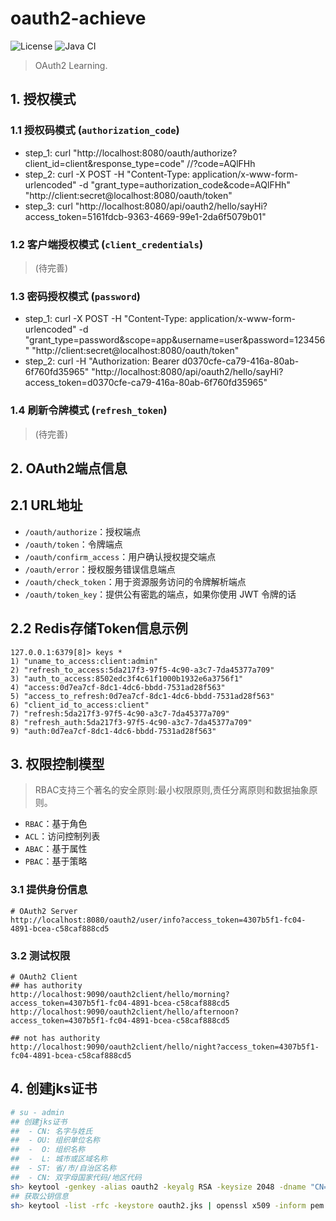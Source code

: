 # oauth2-achieve

![License](https://img.shields.io/badge/License-MIT-green.svg)
![Java CI](https://github.com/aaric/oauth2-achieve/workflows/Java%20CI/badge.svg)

> OAuth2 Learning.

## 1. 授权模式

### 1.1 授权码模式 (`authorization_code`)

- step_1: curl "http://localhost:8080/oauth/authorize?client_id=client&response_type=code"  //?code=AQlFHh
- step_2: curl -X POST -H "Content-Type: application/x-www-form-urlencoded" -d "grant_type=authorization_code&code=AQlFHh" "http://client:secret@localhost:8080/oauth/token"
- step_3: curl "http://localhost:8080/api/oauth2/hello/sayHi?access_token=5161fdcb-9363-4669-99e1-2da6f5079b01"

### 1.2 客户端授权模式 (`client_credentials`)

> (待完善)

### 1.3 密码授权模式 (`password`)

- step_1: curl -X POST -H "Content-Type: application/x-www-form-urlencoded" -d "grant_type=password&scope=app&username=user&password=123456" "http://client:secret@localhost:8080/oauth/token"
- step_2: curl -H "Authorization: Bearer d0370cfe-ca79-416a-80ab-6f760fd35965" "http://localhost:8080/api/oauth2/hello/sayHi?access_token=d0370cfe-ca79-416a-80ab-6f760fd35965"

### 1.4 刷新令牌模式 (`refresh_token`)

> (待完善)

## 2. OAuth2端点信息

## 2.1 URL地址

- `/oauth/authorize`：授权端点
- `/oauth/token`：令牌端点
- `/oauth/confirm_access`：用户确认授权提交端点
- `/oauth/error`：授权服务错误信息端点
- `/oauth/check_token`：用于资源服务访问的令牌解析端点
- `/oauth/token_key`：提供公有密匙的端点，如果你使用 JWT 令牌的话

## 2.2 Redis存储Token信息示例

```redis
127.0.0.1:6379[8]> keys *
1) "uname_to_access:client:admin"
2) "refresh_to_access:5da217f3-97f5-4c90-a3c7-7da45377a709"
3) "auth_to_access:8502edc3f4c61f1000b1932e6a3756f1"
4) "access:0d7ea7cf-8dc1-4dc6-bbdd-7531ad28f563"
5) "access_to_refresh:0d7ea7cf-8dc1-4dc6-bbdd-7531ad28f563"
6) "client_id_to_access:client"
7) "refresh:5da217f3-97f5-4c90-a3c7-7da45377a709"
8) "refresh_auth:5da217f3-97f5-4c90-a3c7-7da45377a709"
9) "auth:0d7ea7cf-8dc1-4dc6-bbdd-7531ad28f563"
```

## 3. 权限控制模型

> RBAC支持三个著名的安全原则:最小权限原则,责任分离原则和数据抽象原则。

- `RBAC`：基于角色
- `ACL`：访问控制列表
- `ABAC`：基于属性
- `PBAC`：基于策略

### 3.1 提供身份信息

```text
# OAuth2 Server
http://localhost:8080/oauth2/user/info?access_token=4307b5f1-fc04-4891-bcea-c58caf888cd5
```

### 3.2 测试权限

```text
# OAuth2 Client
## has authority
http://localhost:9090/oauth2client/hello/morning?access_token=4307b5f1-fc04-4891-bcea-c58caf888cd5
http://localhost:9090/oauth2client/hello/afternoon?access_token=4307b5f1-fc04-4891-bcea-c58caf888cd5

## not has authority
http://localhost:9090/oauth2client/hello/night?access_token=4307b5f1-fc04-4891-bcea-c58caf888cd5
```

## 4. 创建jks证书

```bash
# su - admin
## 创建jks证书
##  - CN: 名字与姓氏
##  - OU: 组织单位名称
##  -  O: 组织名称
##  -  L: 城市或区域名称
##  - ST: 省/市/自治区名称
##  - CN: 双字母国家代码/地区代码
sh> keytool -genkey -alias oauth2 -keyalg RSA -keysize 2048 -dname "CN=OAuth2 Server,OU=OAuth2,O=jwt,L=Wuhan, ST=Hubei,C=CN" -validity 3650 -keypass kp123345 -keystore oauth2.jks -storepass sp123456
## 获取公钥信息
sh> keytool -list -rfc -keystore oauth2.jks | openssl x509 -inform pem -pubkey
```

